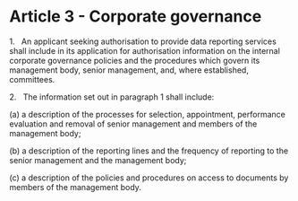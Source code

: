 # Article 3 - Corporate governance


1.   An applicant seeking authorisation to provide data reporting services shall include in its application for authorisation information on the internal corporate governance policies and the procedures which govern its management body, senior management, and, where established, committees.

2.   The information set out in paragraph 1 shall include:

(a) a description of the processes for selection, appointment, performance evaluation and removal of senior management and members of the management body;

(b) a description of the reporting lines and the frequency of reporting to the senior management and the management body;

(c) a description of the policies and procedures on access to documents by members of the management body.
